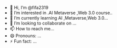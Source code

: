 - 👋 Hi, I’m @fifa2319
- 👀 I’m interested in .AI Metaverse ,Web 3.0 course..
- 🌱 I’m currently learning AI ,Metaverse,Web 3.0...
- 💞️ I’m looking to collaborate on ...
- 📫 How to reach me...
- 😄 Pronouns: ...
- ⚡ Fun fact: ...

<!---
fifa2319/fifa2319 is a ✨ special ✨ repository because its `README.md` (this file) appears on your GitHub profile.
You can click the Preview link to take a look at your changes.
--->
